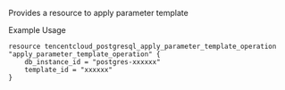 Provides a resource to apply parameter template

Example Usage

```hcl
resource tencentcloud_postgresql_apply_parameter_template_operation "apply_parameter_template_operation" {
    db_instance_id = "postgres-xxxxxx"
    template_id = "xxxxxx"
}
```
